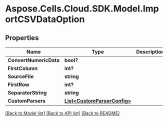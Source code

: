 # Aspose.Cells.Cloud.SDK.Model.ImportCSVDataOption
## Properties

Name | Type | Description | Notes
------------ | ------------- | ------------- | -------------
**ConvertNumericData** | **bool?** |  | [optional] 
**FirstColumn** | **int?** |  | [optional] 
**SourceFile** | **string** |  | [optional] 
**FirstRow** | **int?** |  | [optional] 
**SeparatorString** | **string** |  | [optional] 
**CustomParsers** | [**List&lt;CustomParserConfig&gt;**](CustomParserConfig.md) |  | [optional] 

[[Back to Model list]](../README.md#documentation-for-models) [[Back to API list]](../README.md#documentation-for-api-endpoints) [[Back to README]](../README.md)

